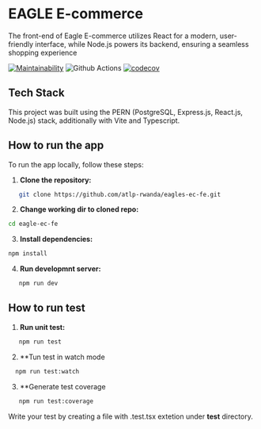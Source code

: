 # EAGLE E-commerce

The front-end of Eagle E-commerce utilizes React for a modern, user-friendly interface, while Node.js powers its backend, ensuring a seamless shopping experience

[![Maintainability](https://api.codeclimate.com/v1/badges/81fa30232b27b1482f4f/maintainability)](https://codeclimate.com/github/atlp-rwanda/eagles-ec-fe/maintainability)
![Github Actions](https://github.com/atlp-rwanda/eagles-ec-fe/actions/workflows/deploy.yml/badge.svg)
[![codecov](https://codecov.io/gh/atlp-rwanda/eagles-ec-fe/graph/badge.svg?token=MZAXZNVDXC)](https://codecov.io/gh/atlp-rwanda/eagles-ec-fe)

## Tech Stack

This project was built using the PERN (PostgreSQL, Express.js, React.js, Node.js) stack, additionally with Vite and Typescript.

## How to run the app

To run the app locally, follow these steps:

1. **Clone the repository:**
```bash
   git clone https://github.com/atlp-rwanda/eagles-ec-fe.git
   ```
2. **Change working dir to cloned repo:**
```bash
cd eagle-ec-fe
```
3. **Install dependencies:**
```bash
npm install
```
4. **Run developmnt server:**
```bash
   npm run dev
   ```
## How to run test

1. **Run unit test:**
```bash 
   npm run test
   ```
2. **Tun test in watch mode
 ```bash 
   npm run test:watch
   ```
3. **Generate test coverage
```bash 
   npm run test:coverage
   ```
Write your test by creating a file with .test.tsx extetion under __test__ directory.